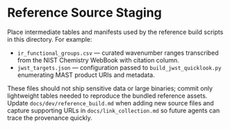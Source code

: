 # Reference Source Staging

Place intermediate tables and manifests used by the reference build scripts in this directory. For example:

- `ir_functional_groups.csv` — curated wavenumber ranges transcribed from the NIST Chemistry WebBook with citation column.
- `jwst_targets.json` — configuration passed to `build_jwst_quicklook.py` enumerating MAST product URIs and metadata.

These files should not ship sensitive data or large binaries; commit only lightweight tables needed to reproduce the bundled
reference assets. Update `docs/dev/reference_build.md` when adding new source files and capture supporting URLs in
`docs/link_collection.md` so future agents can trace the provenance quickly.
